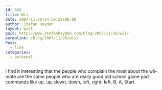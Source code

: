 ```yaml
---
id: 668
title: Wii
date: 2007-11-26T14:59:22+00:00
author: Stefan Hayden
layout: post
guid: http://www.stefanhayden.com/blog/2007/11/26/wii/
permalink: /blog/2007/11/26/wii/
Post:
  - link
categories:
  - personal
---
```

<p>I find it interesting that the people who complain the most about the wii-mote are the same people who are really good old school game pad commands like up, up, down, down, left, right, left, B, A, Start.
</p>
